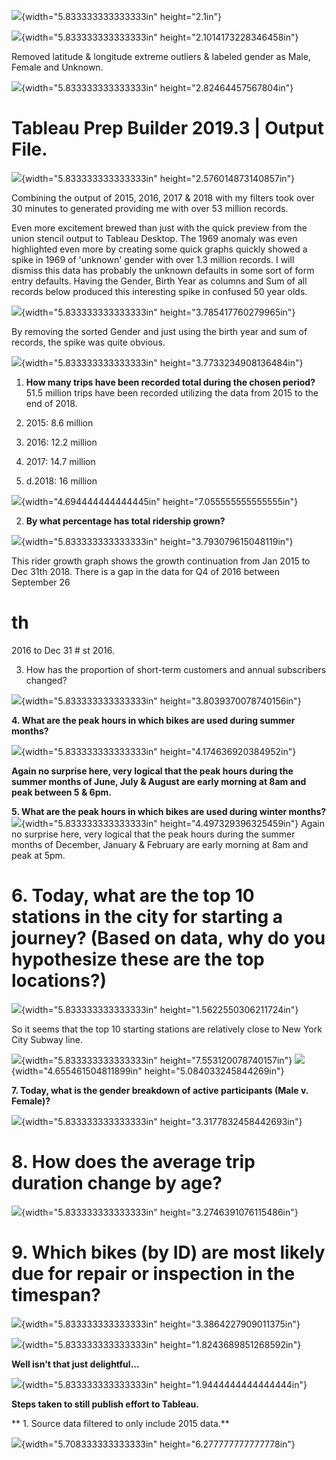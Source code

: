 ![](media/rId20.jpeg){width="5.833333333333333in" height="2.1in"}

![](media/rId21.png){width="5.833333333333333in"
height="2.1014173228346458in"}

Removed latitude & longitude extreme outliers & labeled gender as Male,
Female and Unknown.

![](media/rId22.png){width="5.833333333333333in"
height="2.82464457567804in"}

**Tableau Prep Builder 2019.3 \| Output File.**
===============================================

![](media/rId24.png){width="5.833333333333333in"
height="2.576014873140857in"}

Combining the output of 2015, 2016, 2017 & 2018 with my filters took
over 30 minutes to generated providing me with over 53 million records.

Even more excitement brewed than just with the quick preview from the
union stencil output to Tableau Desktop. The 1969 anomaly was even
highlighted even more by creating some quick graphs quickly showed a
spike in 1969 of 'unknown' gender with over 1.3 million records. I will
dismiss this data has probably the unknown defaults in some sort of form
entry defaults. Having the Gender, Birth Year as columns and Sum of all
records below produced this interesting spike in confused 50 year olds.

![](media/rId25.png){width="5.833333333333333in"
height="3.785417760279965in"}

By removing the sorted Gender and just using the birth year and sum of
records, the spike was quite obvious.

![](media/rId26.png){width="5.833333333333333in"
height="3.7733234908136484in"}

1.  **How many trips have been recorded total during the chosen
    period?** 51.5 million trips have been recorded utilizing the data
    from 2015 to the end of 2018.

2.  2015: 8.6 million

3.  2016: 12.2 million

4.  2017: 14.7 million

5.  d.2018: 16 million

![](media/rId27.png){width="4.694444444444445in"
height="7.055555555555555in"}

2.  **By what percentage has total ridership grown?**

![](media/rId28.png){width="5.833333333333333in"
height="3.793079615048119in"}

This rider growth graph shows the growth continuation from Jan 2015 to
Dec 31th 2018. There is a gap in the data for Q4 of 2016 between
September 26

th
==

2016 to Dec 31 \# st 2016.

3.  How has the proportion of short-term customers and annual
    subscribers changed?

![](media/rId30.png){width="5.833333333333333in"
height="3.8039370078740156in"}

**4. What are the peak hours in which bikes are used during summer
months?**

![](media/rId31.png){width="5.833333333333333in"
height="4.174636920384952in"}

**Again no surprise here, very logical that the peak hours during the
summer months of June, July & August are early morning at 8am and peak
between 5 & 6pm.**

**5. What are the peak hours in which bikes are used during winter
months?** ![](media/rId32.png){width="5.833333333333333in"
height="4.497329396325459in"} Again no surprise here, very logical that
the peak hours during the summer months of December, January & February
are early morning at 8am and peak at 5pm.

**6. Today, what are the top 10 stations in the city for starting a journey? (Based on data, why do you hypothesize these are the top locations?)** 
====================================================================================================================================================

![](media/rId34.png){width="5.833333333333333in"
height="1.5622550306211724in"}

So it seems that the top 10 starting stations are relatively close to
New York City Subway line.

![](media/rId35.png){width="5.833333333333333in"
height="7.553120078740157in"}
![](media/rId36.png){width="4.655461504811899in"
height="5.084033245844269in"}

**7. Today, what is the gender breakdown of active participants (Male v.
Female)?**

![](media/rId37.png){width="5.833333333333333in"
height="3.3177832458442693in"}

**8. How does the average trip duration change by age?**
========================================================

![](media/rId39.png){width="5.833333333333333in"
height="3.2746391076115486in"}

**9. Which bikes (by ID) are most likely due for repair or inspection in the timespan?**
========================================================================================

![](media/rId41.png){width="5.833333333333333in"
height="3.3864227909011375in"}

![](media/rId42.png){width="5.833333333333333in"
height="1.8243689851268592in"}

**Well isn\'t that just delightful...**

![](media/rId43.png){width="5.833333333333333in"
height="1.9444444444444444in"}

**Steps taken to still publish effort to Tableau.**

\*\* 1. Source data filtered to only include 2015 data.\*\*

![](media/rId44.png){width="5.708333333333333in"
height="6.277777777777778in"}
